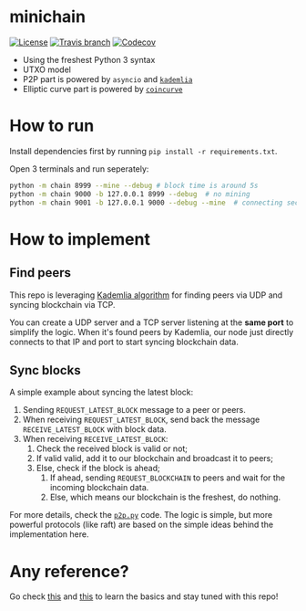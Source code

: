 # minichain

[![License](https://img.shields.io/github/license/kigawas/minichain.svg)](https://github.com/kigawas/minichain)
[![Travis branch](https://img.shields.io/travis/kigawas/minichain/master.svg)](https://travis-ci.org/kigawas/minichain)
[![Codecov](https://img.shields.io/codecov/c/github/kigawas/minichain.svg)](https://codecov.io/gh/kigawas/minichain)

- Using the freshest Python 3 syntax
- UTXO model
- P2P part is powered by `asyncio` and [`kademlia`](https://github.com/bmuller/kademlia)
- Elliptic curve part is powered by [`coincurve`](https://github.com/ofek/coincurve)

# How to run

Install dependencies first by running `pip install -r requirements.txt`.

Open 3 terminals and run seperately:

```bash
python -m chain 8999 --mine --debug # block time is around 5s
python -m chain 9000 -b 127.0.0.1 8999 --debug  # no mining
python -m chain 9001 -b 127.0.0.1 9000 --debug --mine  # connecting second node
```

# How to implement

## Find peers
This repo is leveraging [Kademlia algorithm](https://github.com/bmuller/kademlia) for finding peers via UDP and syncing blockchain via TCP.

You can create a UDP server and a TCP server listening at the **same port** to simplify the logic. When it's found peers by Kademlia, our node just directly connects to that IP and port to start syncing blockchain data.

## Sync blocks
A simple example about syncing the latest block:

1. Sending `REQUEST_LATEST_BLOCK` message to a peer or peers.
2. When receiving `REQUEST_LATEST_BLOCK`, send back the message `RECEIVE_LATEST_BLOCK` with block data.
3. When receiving `RECEIVE_LATEST_BLOCK`:
    1. Check the received block is valid or not;
    2. If valid valid, add it to our blockchain and broadcast it to peers;
    3. Else, check if the block is ahead;
        1. If ahead, sending `REQUEST_BLOCKCHAIN` to peers and wait for the incoming blockchain data.
        2. Else, which means our blockchain is the freshest, do nothing.

For more details, check the [`p2p.py`](https://github.com/kigawas/minichain/blob/master/chain/p2p.py) code. The logic is simple, but more powerful protocols (like raft) are based on the simple ideas behind the implementation here.

# Any reference?

Go check [this](https://blockchaindemo.io/) and [this](https://coindemo.io/) to learn the basics and stay tuned with this repo!
